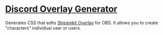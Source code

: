 # [Discord Overlay Generator](https://lilbunnyrabbit.github.io/discord-vc-overlay/)
Generates CSS that edits [Streamkit Overlay](https://streamkit.discord.com/overlay) for OBS. It allows you to create "characters" individual user or users.
